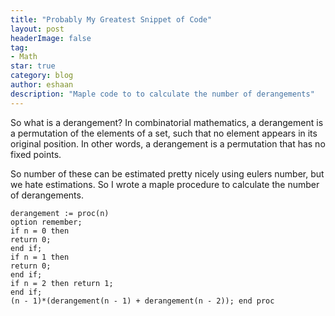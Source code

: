 ```yaml
---
title: "Probably My Greatest Snippet of Code"
layout: post
headerImage: false
tag:
- Math
star: true
category: blog
author: eshaan 
description: "Maple code to to calculate the number of derangements"
---
```


So what is a derangement?
In combinatorial mathematics, a derangement is a permutation of the elements of a set, such that no element appears in its original position. In other words, a derangement is a permutation that has no fixed points.

So number of these can be estimated pretty nicely using eulers number, but we hate estimations. So I wrote a maple procedure to calculate the number of derangements. 
```
derangement := proc(n) 
option remember; 
if n = 0 then 
return 0; 
end if; 
if n = 1 then 
return 0; 
end if; 
if n = 2 then return 1; 
end if; 
(n - 1)*(derangement(n - 1) + derangement(n - 2)); end proc
```
